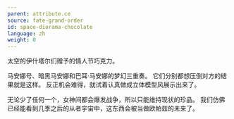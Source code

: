 ```yaml
---
parent: attribute.ce
source: fate-grand-order
id: space-diorama-chocolate
language: zh
weight: 0
---
```


太空的伊什塔尔们赠予的情人节巧克力。

马安娜号、暗黑马安娜和巴耳·马安娜的梦幻三重奏。
它们分别都想压倒对方的结果就是这样。
反正机会难得，就试着认真做成立体模型风展示出来了。

无论少了任何一个，女神间都会爆发战争，所以只能维持现状的珍品。
我们仿佛已经能看到几季之后的从者宇宙中，这东西会被当做欧帕兹的未来了。
